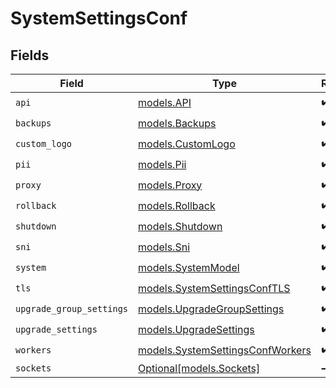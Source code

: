 # SystemSettingsConf


## Fields

| Field                                                                      | Type                                                                       | Required                                                                   | Description                                                                |
| -------------------------------------------------------------------------- | -------------------------------------------------------------------------- | -------------------------------------------------------------------------- | -------------------------------------------------------------------------- |
| `api`                                                                      | [models.API](../models/api.md)                                             | :heavy_check_mark:                                                         | N/A                                                                        |
| `backups`                                                                  | [models.Backups](../models/backups.md)                                     | :heavy_check_mark:                                                         | N/A                                                                        |
| `custom_logo`                                                              | [models.CustomLogo](../models/customlogo.md)                               | :heavy_check_mark:                                                         | N/A                                                                        |
| `pii`                                                                      | [models.Pii](../models/pii.md)                                             | :heavy_check_mark:                                                         | N/A                                                                        |
| `proxy`                                                                    | [models.Proxy](../models/proxy.md)                                         | :heavy_check_mark:                                                         | N/A                                                                        |
| `rollback`                                                                 | [models.Rollback](../models/rollback.md)                                   | :heavy_check_mark:                                                         | N/A                                                                        |
| `shutdown`                                                                 | [models.Shutdown](../models/shutdown.md)                                   | :heavy_check_mark:                                                         | N/A                                                                        |
| `sni`                                                                      | [models.Sni](../models/sni.md)                                             | :heavy_check_mark:                                                         | N/A                                                                        |
| `system`                                                                   | [models.SystemModel](../models/systemmodel.md)                             | :heavy_check_mark:                                                         | N/A                                                                        |
| `tls`                                                                      | [models.SystemSettingsConfTLS](../models/systemsettingsconftls.md)         | :heavy_check_mark:                                                         | N/A                                                                        |
| `upgrade_group_settings`                                                   | [models.UpgradeGroupSettings](../models/upgradegroupsettings.md)           | :heavy_check_mark:                                                         | N/A                                                                        |
| `upgrade_settings`                                                         | [models.UpgradeSettings](../models/upgradesettings.md)                     | :heavy_check_mark:                                                         | N/A                                                                        |
| `workers`                                                                  | [models.SystemSettingsConfWorkers](../models/systemsettingsconfworkers.md) | :heavy_check_mark:                                                         | N/A                                                                        |
| `sockets`                                                                  | [Optional[models.Sockets]](../models/sockets.md)                           | :heavy_minus_sign:                                                         | N/A                                                                        |